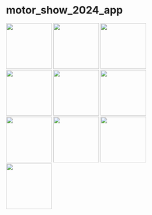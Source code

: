# motor_show_2024_app

<img width="125px" src="https://github.com/beampra/motor_show_2024/assets/165864011/9c8292bd-2a03-49cb-b31a-00b41147c65c">
<img width="125px" src="https://github.com/beampra/motor_show_2024/assets/165864011/7a09c541-246f-44f8-83e6-baabbc7f14d4">
<img width="125px" src="https://github.com/beampra/motor_show_2024/assets/165864011/59cdcc3a-6183-4e24-a925-d140ef8ba433">
<img width="125px" src="https://github.com/beampra/motor_show_2024/assets/165864011/a4bf59f1-f3e4-4880-9fb7-5ccfa7ad447c">
<img width="125px" src="https://github.com/beampra/motor_show_2024/assets/165864011/a73d37cc-94dc-4429-b1ca-e0de1d2befff">
<img width="125px" src="https://github.com/beampra/motor_show_2024/assets/165864011/4f4aedc2-c091-4299-910d-27a713d87e82">
<img width="125px" src="https://github.com/beampra/motor_show_2024/assets/165864011/babc370f-43bd-47bd-a1e5-d7e4796dcfb1">
<img width="125px" src="https://github.com/beampra/motor_show_2024/assets/165864011/75d18b87-ebf6-4ff4-ae91-581e25f7f278">
<img width="125px" src="https://github.com/beampra/motor_show_2024/assets/165864011/c2250fb3-15b6-4a91-87ce-d0fabd4077e6">
<img width="125px" src="https://github.com/beampra/motor_show_2024/assets/165864011/8c32a60b-de4b-4e93-bc2e-337eed1f799b">














